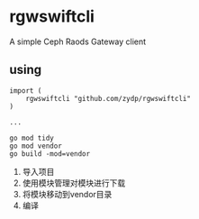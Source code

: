 # rgwswiftcli
A simple Ceph Raods Gateway client


## using 

```
import (
    rgwswiftcli "github.com/zydp/rgwswiftcli"
) 

...

go mod tidy 
go mod vendor
go build -mod=vendor
```

1. 导入项目
2. 使用模块管理对模块进行下载
3. 将模块移动到vendor目录
4. 编译

